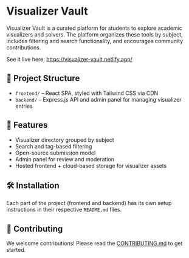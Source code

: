 # Visualizer Vault

Visualizer Vault is a curated platform for students to explore academic visualizers and solvers. The platform organizes these tools by subject, includes filtering and search functionality, and encourages community contributions.

See it live here: https://visualizer-vault.netlify.app/

## 📁 Project Structure

- `frontend/` – React SPA, styled with Tailwind CSS via CDN
- `backend/` – Express.js API and admin panel for managing visualizer entries

## 🚀 Features

- Visualizer directory grouped by subject
- Search and tag-based filtering
- Open-source submission model
- Admin panel for review and moderation
- Hosted frontend + cloud-based storage for visualizer assets

## 🛠️ Installation

Each part of the project (frontend and backend) has its own setup instructions in their respective `README.md` files.

## 🤝 Contributing

We welcome contributions! Please read the [CONTRIBUTING.md](./CONTRIBUTING.md) to get started.
